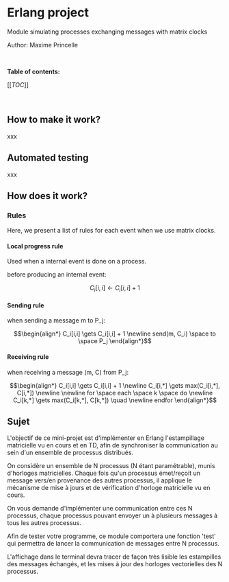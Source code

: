 # Erlang project

Module simulating processes exchanging messages with matrix clocks

Author: Maxime Princelle

<br/>

**Table of contents:**

[[_TOC_]]

<br/>

## How to make it work?

xxx

## Automated testing

xxx

## How does it work?

### Rules

Here, we present a list of rules for each event when we use matrix clocks.

#### Local progress rule

Used when a internal event is done on a process.

before producing an internal event:

```math
C_i[i,i] \gets C_i[i,i] + 1
```

#### Sending rule

when sending a message m to P_j:

```math
\begin{align*}
C_i[i,i] \gets C_i[i,i] + 1
\newline
send(m, C_i) \space to \space P_j
\end{align*}
```

#### Receiving rule

when receiving a message (m, C) from P_j:

```math
\begin{align*}
C_i[i,i] \gets C_i[i,i] + 1
\newline
C_i[i,*] \gets max(C_i[i,*], C[i,*])
\newline
\newline
for \space each \space k \space do
\newline
C_i[k,*] \gets max(C_i[k,*], C[k,*]) \quad
\newline
endfor
\end{align*}
```




## Sujet

L'objectif de ce mini-projet est d'implémenter en Erlang l'estampillage matricielle vu en cours et en TD, afin de synchroniser la communication au sein d'un ensemble de processus distribués.

On considère un ensemble de N processus (N étant paramétrable), munis d'horloges matricielles. Chaque fois qu'un processus émet/reçoit un message vers/en provenance des autres processus, il applique le mécanisme de mise à jours et de vérification d'horloge matricielle vu en cours.

On vous demande d'implémenter une communication entre ces N processus, chaque processus pouvant envoyer un à plusieurs messages à tous les autres processus.

Afin de tester votre programme, ce module comportera une fonction 'test' qui permettra de lancer la communication de messages entre N processus.

L'affichage dans le terminal devra tracer de façon très lisible les estampilles des messages échangés, et les mises à jour des horloges vectorielles des N processus.